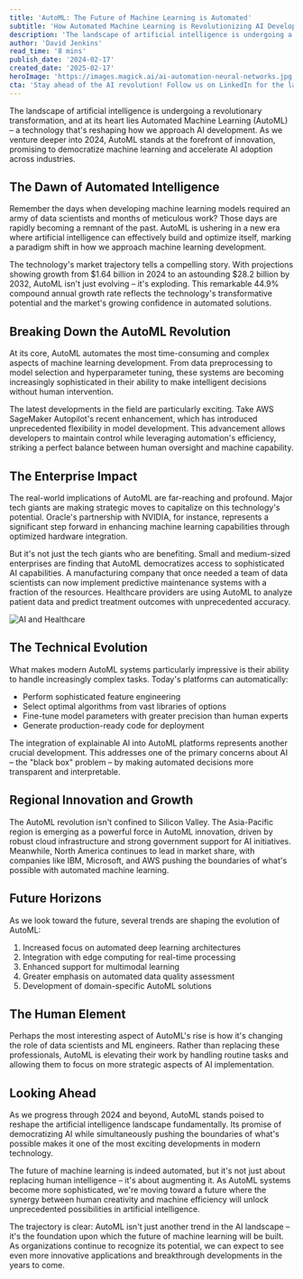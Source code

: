 ```yaml
---
title: 'AutoML: The Future of Machine Learning is Automated'
subtitle: 'How Automated Machine Learning is Revolutionizing AI Development'
description: 'The landscape of artificial intelligence is undergoing a revolutionary transformation, and at its heart lies Automated Machine Learning (AutoML) – a technology that\'s reshaping how we approach AI development.'
author: 'David Jenkins'
read_time: '8 mins'
publish_date: '2024-02-17'
created_date: '2025-02-17'
heroImage: 'https://images.magick.ai/ai-automation-neural-networks.jpg'
cta: 'Stay ahead of the AI revolution! Follow us on LinkedIn for the latest insights on AutoML and breakthrough developments in artificial intelligence.'
---
```


The landscape of artificial intelligence is undergoing a revolutionary transformation, and at its heart lies Automated Machine Learning (AutoML) – a technology that's reshaping how we approach AI development. As we venture deeper into 2024, AutoML stands at the forefront of innovation, promising to democratize machine learning and accelerate AI adoption across industries.

## The Dawn of Automated Intelligence

Remember the days when developing machine learning models required an army of data scientists and months of meticulous work? Those days are rapidly becoming a remnant of the past. AutoML is ushering in a new era where artificial intelligence can effectively build and optimize itself, marking a paradigm shift in how we approach machine learning development.

The technology's market trajectory tells a compelling story. With projections showing growth from $1.64 billion in 2024 to an astounding $28.2 billion by 2032, AutoML isn't just evolving – it's exploding. This remarkable 44.9% compound annual growth rate reflects the technology's transformative potential and the market's growing confidence in automated solutions.

## Breaking Down the AutoML Revolution

At its core, AutoML automates the most time-consuming and complex aspects of machine learning development. From data preprocessing to model selection and hyperparameter tuning, these systems are becoming increasingly sophisticated in their ability to make intelligent decisions without human intervention.

The latest developments in the field are particularly exciting. Take AWS SageMaker Autopilot's recent enhancement, which has introduced unprecedented flexibility in model development. This advancement allows developers to maintain control while leveraging automation's efficiency, striking a perfect balance between human oversight and machine capability.

## The Enterprise Impact

The real-world implications of AutoML are far-reaching and profound. Major tech giants are making strategic moves to capitalize on this technology's potential. Oracle's partnership with NVIDIA, for instance, represents a significant step forward in enhancing machine learning capabilities through optimized hardware integration.

But it's not just the tech giants who are benefiting. Small and medium-sized enterprises are finding that AutoML democratizes access to sophisticated AI capabilities. A manufacturing company that once needed a team of data scientists can now implement predictive maintenance systems with a fraction of the resources. Healthcare providers are using AutoML to analyze patient data and predict treatment outcomes with unprecedented accuracy.

![AI and Healthcare](https://i.magick.ai/AI_healthcare_analysis_technology_v2.jpg)

## The Technical Evolution

What makes modern AutoML systems particularly impressive is their ability to handle increasingly complex tasks. Today's platforms can automatically:

- Perform sophisticated feature engineering
- Select optimal algorithms from vast libraries of options
- Fine-tune model parameters with greater precision than human experts
- Generate production-ready code for deployment

The integration of explainable AI into AutoML platforms represents another crucial development. This addresses one of the primary concerns about AI – the "black box" problem – by making automated decisions more transparent and interpretable.

## Regional Innovation and Growth

The AutoML revolution isn't confined to Silicon Valley. The Asia-Pacific region is emerging as a powerful force in AutoML innovation, driven by robust cloud infrastructure and strong government support for AI initiatives. Meanwhile, North America continues to lead in market share, with companies like IBM, Microsoft, and AWS pushing the boundaries of what's possible with automated machine learning.

## Future Horizons

As we look toward the future, several trends are shaping the evolution of AutoML:

1. Increased focus on automated deep learning architectures
2. Integration with edge computing for real-time processing
3. Enhanced support for multimodal learning
4. Greater emphasis on automated data quality assessment
5. Development of domain-specific AutoML solutions

## The Human Element

Perhaps the most interesting aspect of AutoML's rise is how it's changing the role of data scientists and ML engineers. Rather than replacing these professionals, AutoML is elevating their work by handling routine tasks and allowing them to focus on more strategic aspects of AI implementation.

## Looking Ahead

As we progress through 2024 and beyond, AutoML stands poised to reshape the artificial intelligence landscape fundamentally. Its promise of democratizing AI while simultaneously pushing the boundaries of what's possible makes it one of the most exciting developments in modern technology.

The future of machine learning is indeed automated, but it's not just about replacing human intelligence – it's about augmenting it. As AutoML systems become more sophisticated, we're moving toward a future where the synergy between human creativity and machine efficiency will unlock unprecedented possibilities in artificial intelligence.

The trajectory is clear: AutoML isn't just another trend in the AI landscape – it's the foundation upon which the future of machine learning will be built. As organizations continue to recognize its potential, we can expect to see even more innovative applications and breakthrough developments in the years to come.
